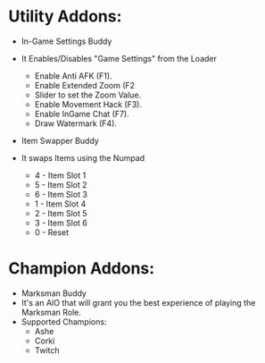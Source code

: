 Utility Addons:
===========
 * In-Game Settings Buddy
  * It Enables/Disables "Game Settings" from the Loader
    * Enable Anti AFK (F1).
    * Enable Extended Zoom (F2
    * Slider to set the Zoom Value.
    * Enable Movement Hack (F3).
    * Enable InGame Chat (F7).
    * Draw Watermark (F4).

 * Item Swapper Buddy
  * It swaps Items using the Numpad
    * 4 - Item Slot 1
    * 5 - Item Slot 2
    * 6 - Item Slot 3
    * 1 - Item Slot 4
    * 2 - Item Slot 5
    * 3 - Item Slot 6
    * 0 - Reset

Champion Addons:
===========
 * Marksman Buddy
  * It's an AIO that will grant you the best experience of playing the Marksman Role.
  * Supported Champions:
    * Ashe
    * Corki
    * Twitch

